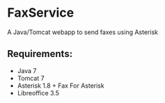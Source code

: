 FaxService
==========

A Java/Tomcat webapp to send faxes using Asterisk


## Requirements:
 -   Java 7
 -   Tomcat 7
 -   Asterisk 1.8 + Fax For Asterisk
 -   Libreoffice 3.5

